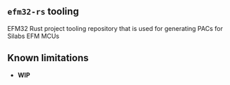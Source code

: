 ## `efm32-rs` tooling

EFM32 Rust project tooling repository that is used for generating PACs for Silabs EFM MCUs

## Known limitations

- **WIP**

